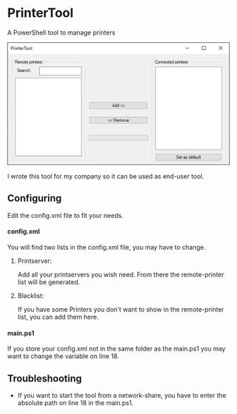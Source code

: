 # PrinterTool
A PowerShell tool to manage printers

![PrinterTool Preview](https://github.com/sevi-kun/PrinterTool/blob/master/preview.png?raw=true)

I wrote this tool for my company so it can be used as end-user tool.

## Configuring
Edit the config.xml file to fit your needs.

#### config.xml
You will find two lists in the config.xml file, you may have to change.
1. Printserver: 

    Add all your printservers you wish need. From there the remote-printer list will be generated.

2. Blacklist:

    If you have some Printers you don't want to show in the remote-printer list, you can add them here.

#### main.ps1
If you store your config.xml not in the same folder as the main.ps1 you may want to change the variable on line 18.

## Troubleshooting
* If you want to start the tool from a network-share, 
you have to enter the absolute path on line 18 in the main.ps1.
